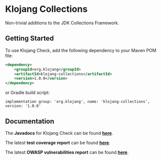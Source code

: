 # Klojang Collections

Non-trivial additions to the JDK Collections Framework.

## Getting Started

To use Klojang Check, add the following dependency to your Maven POM file:

```xml
<dependency>
    <groupId>org.klojang</groupId>
    <artifactId>klojang-collections</artifactId>
    <version>1.0.0</version>
</dependency>
```

or Gradle build script:

```
implementation group: 'org.klojang', name: 'klojang-collections', version: '1.0.0'
```

## Documentation

The **Javadocs** for Klojang Check can be
found **[here](https://klojang4j.github.io/klojang-collections/1/api)**.

The latest **test coverage report** can be
found **[here](https://klojang4j.github.io/klojang-collections/1/coverage)**.

The latest **OWASP vulnerabilities report** can be
found **[here](https://klojang4j.github.io/klojang-collections/1/vulnerabilities/dependency-check-report.html)**.



